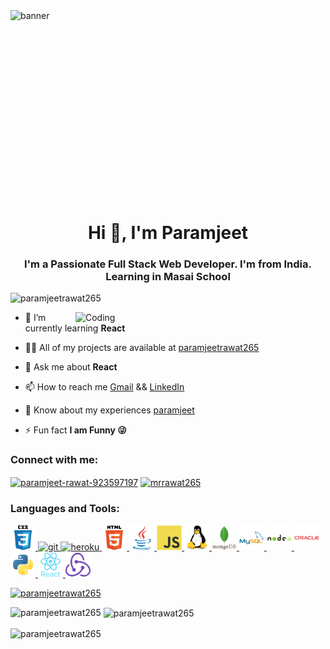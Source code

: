 <div style="width:100%; height:300px; overflow:hidden;">
<img width="100%" style="object-fit:cover;" src="https://www.cyberark.com/wp-content/uploads/2019/11/Developer.jpg" alt="banner"> 
</div>


<h1 align="center">Hi 👋, I'm Paramjeet</h1>
<h3 align="center">I'm a Passionate Full Stack Web Developer. I'm from India. Learning in Masai School</h3>

<p align="left"> <img src="https://komarev.com/ghpvc/?username=paramjeetrawat265&label=Profile%20views&color=0e75b6&style=flat" alt="paramjeetrawat265" /> </p>

<img align="right" width="400px" src="https://raw.githubusercontent.com/iampavangandhi/iampavangandhi/master/gifs/coder.gif" alt="Coding">


- 🌱 I’m currently learning **React**

- 👨‍💻 All of my projects are available at [paramjeetrawat265](paramjeetrawat265.github.io)

- 💬 Ask me about **React**

- 📫 How to reach me [Gmail](mailto:paramjeetrawat265@gmail.com) && [LinkedIn](https://www.linkedin.com/in/paramjeet-rawat-923597197/) 

- 📄 Know about my experiences [paramjeet](https://drive.google.com/file/d/1tu8SZeKmcDG05Y4_mDfyd_0O0e2Cwz-j/view) 

- ⚡ Fun fact **I am Funny 😜**

<h3 align="left">Connect with me:</h3>
<p align="left">
<a href="https://linkedin.com/in/paramjeet-rawat-923597197" target="blank"><img align="center" src="https://raw.githubusercontent.com/rahuldkjain/github-profile-readme-generator/master/src/images/icons/Social/linked-in-alt.svg" alt="paramjeet-rawat-923597197" height="30" width="40" /></a>
<a href="https://instagram.com/mrrawat265" target="blank"><img align="center" src="https://raw.githubusercontent.com/rahuldkjain/github-profile-readme-generator/master/src/images/icons/Social/instagram.svg" alt="mrrawat265" height="30" width="40" /></a>
</p>

<h3 align="left">Languages and Tools:</h3>
<p align="left"> <a href="https://www.w3schools.com/css/" target="_blank" rel="noreferrer"> <img src="https://raw.githubusercontent.com/devicons/devicon/master/icons/css3/css3-original-wordmark.svg" alt="css3" width="40" height="40"/> </a> <a href="https://git-scm.com/" target="_blank" rel="noreferrer"> <img src="https://www.vectorlogo.zone/logos/git-scm/git-scm-icon.svg" alt="git" width="40" height="40"/> </a> <a href="https://heroku.com" target="_blank" rel="noreferrer"> <img src="https://www.vectorlogo.zone/logos/heroku/heroku-icon.svg" alt="heroku" width="40" height="40"/> </a> <a href="https://www.w3.org/html/" target="_blank" rel="noreferrer"> <img src="https://raw.githubusercontent.com/devicons/devicon/master/icons/html5/html5-original-wordmark.svg" alt="html5" width="40" height="40"/> </a> <a href="https://www.java.com" target="_blank" rel="noreferrer"> <img src="https://raw.githubusercontent.com/devicons/devicon/master/icons/java/java-original.svg" alt="java" width="40" height="40"/> </a> <a href="https://developer.mozilla.org/en-US/docs/Web/JavaScript" target="_blank" rel="noreferrer"> <img src="https://raw.githubusercontent.com/devicons/devicon/master/icons/javascript/javascript-original.svg" alt="javascript" width="40" height="40"/> </a> <a href="https://www.linux.org/" target="_blank" rel="noreferrer"> <img src="https://raw.githubusercontent.com/devicons/devicon/master/icons/linux/linux-original.svg" alt="linux" width="40" height="40"/> </a> <a href="https://www.mongodb.com/" target="_blank" rel="noreferrer"> <img src="https://raw.githubusercontent.com/devicons/devicon/master/icons/mongodb/mongodb-original-wordmark.svg" alt="mongodb" width="40" height="40"/> </a> <a href="https://www.mysql.com/" target="_blank" rel="noreferrer"> <img src="https://raw.githubusercontent.com/devicons/devicon/master/icons/mysql/mysql-original-wordmark.svg" alt="mysql" width="40" height="40"/> </a> <a href="https://nodejs.org" target="_blank" rel="noreferrer"> <img src="https://raw.githubusercontent.com/devicons/devicon/master/icons/nodejs/nodejs-original-wordmark.svg" alt="nodejs" width="40" height="40"/> </a> <a href="https://www.oracle.com/" target="_blank" rel="noreferrer"> <img src="https://raw.githubusercontent.com/devicons/devicon/master/icons/oracle/oracle-original.svg" alt="oracle" width="40" height="40"/> </a> <a href="https://www.python.org" target="_blank" rel="noreferrer"> <img src="https://raw.githubusercontent.com/devicons/devicon/master/icons/python/python-original.svg" alt="python" width="40" height="40"/> </a> <a href="https://reactjs.org/" target="_blank" rel="noreferrer"> <img src="https://raw.githubusercontent.com/devicons/devicon/master/icons/react/react-original-wordmark.svg" alt="react" width="40" height="40"/> </a> <a href="https://redux.js.org" target="_blank" rel="noreferrer"> <img src="https://raw.githubusercontent.com/devicons/devicon/master/icons/redux/redux-original.svg" alt="redux" width="40" height="40"/> </a> </p>

<p align="left"> <a href="https://github.com/ryo-ma/github-profile-trophy"><img src="https://github-profile-trophy.vercel.app/?username=paramjeetrawat265" alt="paramjeetrawat265" /></a> </p>


<p><img align="left" src="https://github-readme-stats.vercel.app/api/top-langs?username=paramjeetrawat265&show_icons=true&locale=en&layout=compact" alt="paramjeetrawat265" /></p>

<p>&nbsp;<img align="center" src="https://github-readme-stats.vercel.app/api?username=paramjeetrawat265&show_icons=true&locale=en" alt="paramjeetrawat265" /></p>

<p><img align="center" src="https://github-readme-streak-stats.herokuapp.com/?user=paramjeetrawat265&" alt="paramjeetrawat265" /></p>
